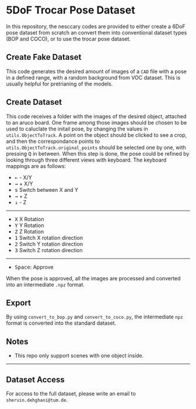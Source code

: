 # 5DoF Trocar Pose Dataset

In this repository, the nesccary codes are provided to either create a 6DoF pose dataset from scratch an convert them into conventional dataset types (BOP and COCO), or to use the trocar pose dataset.

## Create Fake Dataset
This code generates the desired amount of images of a `CAD` file with a pose in a defined range, with a random background from VOC dataset. This is usually helpful for pretrianing of the models.

## Create Dataset
This code receives a folder with the images of the desired object, attached to an aruco board. One frame among those images should be chosen to be used to caluclate the initail pose, by changing the values in `utils.ObjectToTrack`. A point on the object should be clicked to see a crop, and then the correspondance points to `utils.ObjectToTrack.original_points` should be selected one by one, with pressing <kbd>Q</kbd> in between. When this step is done, the pose could be refined by looking through three different views with keyboard. The keyboard mappings are as follows:

* <kbd>←</kbd> - X/Y
* <kbd>→</kbd> + X/Y
* <kbd>s</kbd> Switch between X and Y
* <kbd>→</kbd> + Z
* <kbd>↓</kbd> - Z
---
* <kbd>X</kbd> X Rotation
* <kbd>Y</kbd> Y Rotation
* <kbd>Z</kbd> Z Rotation
* <kbd>1</kbd> Switch X rotation direction
* <kbd>2</kbd> Switch Y rotation direction
* <kbd>3</kbd> Switch Z rotation direction
---

* <kbd>Space</kbd>: Approve

When the pose is approved, all the images are processed and converted into an intermediate `.npz` format.



## Export
By using `convert_to_bop.py` and `convert_to_coco.py`, the intermediate `npz` format is converted into the standard dataset.

## Notes
* This repo only support scenes with one object inside.

------
## Dataset Access
For access to the full dataset, please write an email to `shervin.dehghani@tum.de`.


